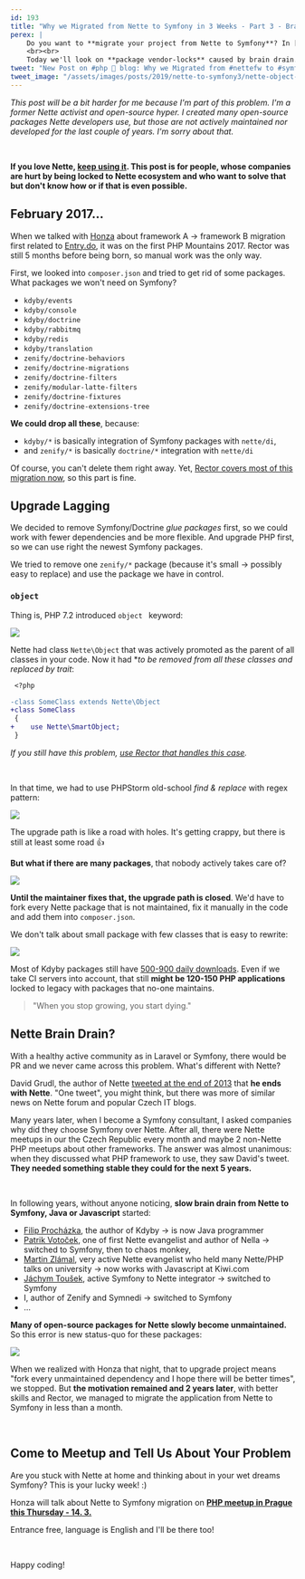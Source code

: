 ```yaml
---
id: 193
title: "Why we Migrated from Nette to Symfony in 3 Weeks - Part 3 - Brain Drain Dead Packages-Lock"
perex: |
    Do you want to **migrate your project from Nette to Symfony**? In [the part 2](/blog/2019/03/07/how-we-migrated-from-nette-to-symfony-in-3-weeks-part-2/) we looked at **escaping semver hell**.
    <br><br>
    Today we'll look on **package vendor-locks** caused by brain drain.
tweet: "New Post on #php 🐘 blog: Why we Migrated from #nettefw to #symfony in 3 Weeks - Part 3"
tweet_image: "/assets/images/posts/2019/nette-to-symfony3/nette-object-your-code.png"
---
```


*This post will be a bit harder for me because I'm part of this problem. I'm a former Nette activist and open-source hyper. I created many open-source packages Nette developers use, but those are not actively maintained nor developed for the last couple of years. I'm sorry about that.*

<br>

**If you love Nette, [keep using it](/blog/2018/05/31/symfony-vs-laravel-vs-nette-which-php-framework-you-should-choose/). This post is for people, whose companies are hurt by being locked to Nette ecosystem and who want to solve that but don't know how or if that is even possible.**

## February 2017...

When we talked with [Honza](https://janmikes.cz) about framework A → framework B migration first related to [Entry.do](https://entry.do), it was on the first PHP Mountains 2017. Rector was still 5 months before being born, so manual work was the only way.

First, we looked into `composer.json` and tried to get rid of some packages. What packages we won't need on Symfony?

- `kdyby/events`
- `kdyby/console`
- `kdyby/doctrine`
- `kdyby/rabbitmq`
- `kdyby/redis`
- `kdyby/translation`
- `zenify/doctrine-behaviors`
- `zenify/doctrine-migrations`
- `zenify/doctrine-filters`
- `zenify/modular-latte-filters`
- `zenify/doctrine-fixtures`
- `zenify/doctrine-extensions-tree`

**We could drop all these**, because:

- `kdyby/*` is basically integration of Symfony packages with `nette/di`,
- and `zenify/*` is basically `doctrine/*` integration with `nette/di`

Of course, you can't delete them right away. Yet, [Rector covers most of this migration now](/blog/2019/02/21/how-we-migrated-from-nette-to-symfony-in-3-weeks-part-1/#3-automated-migration-gt-manual-changes), so this part is fine.

## Upgrade Lagging

We decided to remove Symfony/Doctrine *glue packages* first, so we could work with fewer dependencies and be more flexible. And upgrade PHP first, so we can use right the newest Symfony packages.

We tried to remove one `zenify/*` package (because it's small → possibly easy to replace) and use the package we have in control.

### `object`

Thing is, PHP 7.2 introduced `object ` keyword:

<img src="/assets/images/posts/2019/nette-to-symfony3/nette-object-easy.png" class="img-thumbnail">

Nette had class `Nette\Object` that was actively promoted as the parent of all classes in your code. Now it had **to be removed from all these classes and replaced by trait*:

```diff
 <?php

-class SomeClass extends Nette\Object
+class SomeClass
 {
+    use Nette\SmartObject;
 }
```

*If you still have this problem, [use Rector that handles this case](https://github.com/rectorphp/rector/blob/master/docs/AllRectorsOverview.md#parentclasstotraitsrector).*

<br>

In that time, we had to use PHPStorm old-school *find & replace* with regex pattern:

<img src="/assets/images/posts/2019/nette-to-symfony3/nette-object-your-code.png">

The upgrade path is like a road with holes. It's getting crappy, but there is still at least some road 👍

**But what if there are many packages**, that nobody actively takes care of?

<img src="/assets/images/posts/2019/nette-to-symfony3/nette-object-in-3rd-party.png">

**Until the maintainer fixes that, the upgrade path is closed**. We'd have to fork every Nette package that is not maintained, fix it manually in the code and add them into `composer.json`.

We don't talk about small package with few classes that is easy to rewrite:

<img src="/assets/images/posts/2019/nette-to-symfony3/downloads.png" class="img-thumbnail">

Most of Kdyby packages still have [500-900 daily downloads](https://packagist.org/packages/kdyby/doctrine/stats). Even if we take CI servers into account, that still **might be 120-150 PHP applications** locked to legacy with packages that no-one maintains.

<blockquote class="blockquote text-center mt-5 mb-5">
    "When you stop growing, you start dying."
</blockquote>

## Nette Brain Drain?

With a healthy active community as in Laravel or Symfony, there would be PR and we never came across this problem. What's different with Nette?

David Grudl, the author of Nette [tweeted at the end of 2013](https://twitter.com/geekovo/status/417869320677367808) that **he ends with Nette**. "One tweet", you might think, but there was more of similar news on Nette forum and popular Czech IT blogs.

Many years later, when I become a Symfony consultant, I asked companies why did they choose Symfony over Nette. After all, there were Nette meetups in our the Czech Republic every month and maybe 2 non-Nette PHP meetups about other frameworks. The answer was almost unanimous: when they discussed what PHP framework to use, they saw David's tweet. **They needed something stable they could for the next 5 years.**

<br>

In following years, without anyone noticing, **slow brain drain from Nette to Symfony, Java or Javascript** started:

- [Filip Procházka](https://prochazka.su), the author of Kdyby → is now Java programmer
- [Patrik Votoček](https://patrik.votocek.cz), one of first Nette evangelist and author of Nella →  switched to Symfony, then to chaos monkey,
- [Martin Zlámal](https://github.com/mrtnzlml), very active Nette evangelist who held many Nette/PHP talks on university → now works with Javascript at Kiwi.com
- [Jáchym Toušek](http://enumag.cz), active Symfony to Nette integrator → switched to Symfony
- I, author of Zenify and Symnedi → switched to Symfony
- ...

**Many of open-source packages for Nette slowly become unmaintained.** So this error is new status-quo for these packages:

<img src="/assets/images/posts/2019/nette-to-symfony3/nette-object-in-3rd-party.png">

<br>

When we realized with Honza that night, that to upgrade project means "fork every unmaintained dependency and I hope there will be better times", we stopped. But **the motivation remained and 2 years later**, with better skills and Rector, we managed to migrate the application from Nette to Symfony in less than a month.

<br>

## Come to Meetup and Tell Us About Your Problem

Are you stuck with Nette at home and thinking about in your wet dreams Symfony? This is your lucky week! :)

Honza will talk about Nette to Symfony migration on **[PHP meetup in Prague this Thursday - 14. 3.](https://www.meetup.com/friends-of-php-prague/events/259627000)**

Entrance free, language is English and I'll be there too!

<br>

Happy coding!
